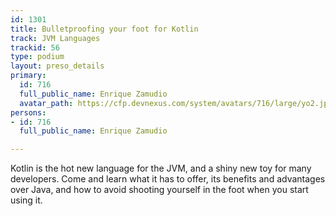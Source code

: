 ```yaml
---
id: 1301
title: Bulletproofing your foot for Kotlin
track: JVM Languages
trackid: 56
type: podium
layout: preso_details
primary:
  id: 716
  full_public_name: Enrique Zamudio
  avatar_path: https://cfp.devnexus.com/system/avatars/716/large/yo2.jpg?1510074133
persons:
- id: 716
  full_public_name: Enrique Zamudio

---
```

Kotlin is the hot new language for the JVM, and a shiny new toy for many developers. Come and learn what it has to offer, its benefits and advantages over Java, and how to avoid shooting yourself in the foot when you start using it.